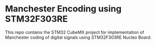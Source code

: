 # Manchester Encoding using STM32F303RE

This repo contains the STM32 CubeMX project for implementation of Manchester coding of digital signals using STM32F303RE Nucleo Board.
